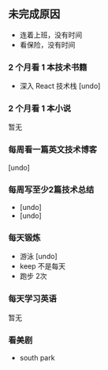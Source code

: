 ## 未完成原因

- 连着上班，没有时间
- 看保险，没有时间

### 2 个月看 1 本技术书籍

- 深入 React 技术栈 [undo]

### 2 个月看 1 本小说

暂无

### 每周看一篇英文技术博客

[undo]

### 每周写至少2篇技术总结

- [undo]
- [undo]

### 每天锻炼

- 游泳 [undo]
- keep 不是每天
- 跑步 2次

### 每天学习英语

暂无

### 看美剧

- south park

